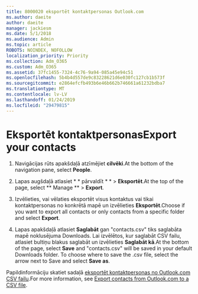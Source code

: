 ```yaml
---
title: 8000020 eksportēt kontaktpersonas Outlook.com
ms.author: daeite
author: daeite
manager: jackiesm
ms.date: 5/1/2018
ms.audience: Admin
ms.topic: article
ROBOTS: NOINDEX, NOFOLLOW
localization_priority: Priority
ms.collection: Adm_O365
ms.custom: Adm_O365
ms.assetid: 37fc1455-7324-4c76-9a94-085a45e94c51
ms.openlocfilehash: 5b4b4d557de9c83228621d6e030fc127cb1b573f
ms.sourcegitcommit: e2864efcfb493b6e46b662b746661a61232bdba7
ms.translationtype: MT
ms.contentlocale: lv-LV
ms.lasthandoff: 01/24/2019
ms.locfileid: "29479815"
---
```

# <a name="export-your-contacts"></a><span data-ttu-id="46603-102">Eksportēt kontaktpersonas</span><span class="sxs-lookup"><span data-stu-id="46603-102">Export your contacts</span></span>

1. <span data-ttu-id="46603-103">Navigācijas rūts apakšdaļā atzīmējiet **cilvēki**.</span><span class="sxs-lookup"><span data-stu-id="46603-103">At the bottom of the navigation pane, select **People**.</span></span>
    
2. <span data-ttu-id="46603-104">Lapas augšdaļā atlasiet \* \* pārvaldīt \* \* \> **Eksportēt**.</span><span class="sxs-lookup"><span data-stu-id="46603-104">At the top of the page, select \*\* Manage \*\* \> **Export**.</span></span>
    
3. <span data-ttu-id="46603-105">Izvēlieties, vai vēlaties eksportēt visus kontaktus vai tikai kontaktpersonas no konkrētā mapē un izvēlieties **Eksportēt**.</span><span class="sxs-lookup"><span data-stu-id="46603-105">Choose if you want to export all contacts or only contacts from a specific folder and select **Export**.</span></span> 
    
4. <span data-ttu-id="46603-p101">Lapas apakšdaļā atlasiet **Saglabāt** gan "contacts.csv" tiks saglabāta mapē noklusējuma Downloads. Lai izvēlētos, kur saglabāt CSV failu, atlasiet bultiņu blakus saglabāt un izvēlieties **Saglabāt kā**.</span><span class="sxs-lookup"><span data-stu-id="46603-p101">At the bottom of the page, select **Save** and "contacts.csv" will be saved in your default Downloads folder. To choose where to save the .csv file, select the arrow next to Save and select **Save as**.</span></span> 
    
<span data-ttu-id="46603-108">Papildinformāciju skatiet sadaļā [eksportēt kontaktpersonas no Outlook.com CSV failu](https://go.microsoft.com/fwlink/p/?linkid=873137).</span><span class="sxs-lookup"><span data-stu-id="46603-108">For more information, see [Export contacts from Outlook.com to a CSV file](https://go.microsoft.com/fwlink/p/?linkid=873137).</span></span>
  

